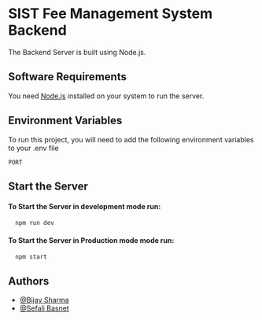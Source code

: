 
# SIST Fee Management System Backend

The Backend Server is built using Node.js.


## Software Requirements
You need 
[Node.js](https://linktodocumentation) installed on your system to run the server.



## Environment Variables

To run this project, you will need to add the following environment variables to your .env file

`PORT` 





## Start the Server

#### To Start the Server in development mode run:

```http
  npm run dev
```

#### To Start the Server in Production mode mode run:

```http
  npm start
```



## Authors

- [@Bijay Sharma](https://github.com/BijaySharma)
- [@Sefali Basnet](https://github.com/sefalibasnet)

